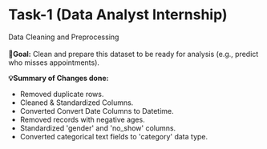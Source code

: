# Task-1 (Data Analyst Internship)
Data Cleaning and Preprocessing<br><br>
**🎯Goal:** Clean and prepare this dataset to be ready for analysis (e.g., predict who misses appointments).


**💡Summary of Changes done:**
- Removed duplicate rows.
- Cleaned & Standardized Columns.
- Converted Convert Date Columns to Datetime.
- Removed records with negative ages.
- Standardized 'gender' and 'no_show' columns.
- Converted categorical text fields to 'category' data type.

